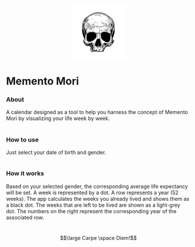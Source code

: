 <p align="center">
<img src="assets/logo_README.png" alt="drawing" width="150"/>
</p>

# Memento Mori

### About
A calendar designed as a tool to help you harness the concept of Memento Mori by visualizing your life week by week.
#

### How to use
Just select your date of birth and gender.
#

### How it works
Based on your selected gender, the corresponding average life expectancy will be set.
A week is represented by a dot. A row represents a year (52 weeks).
The app calculates the weeks you already lived and shows them as a black dot.
The weeks that are left to be lived are shown as a light-grey dot.
The numbers on the right represent the corresponding year of the associated row.
#

$$\large Carpe \space Diem!$$

